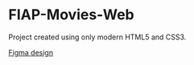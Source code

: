 # FIAP-Movies-Web

Project created using only modern HTML5 and CSS3.

[Figma design](https://bit.ly/3PD5I7K)

